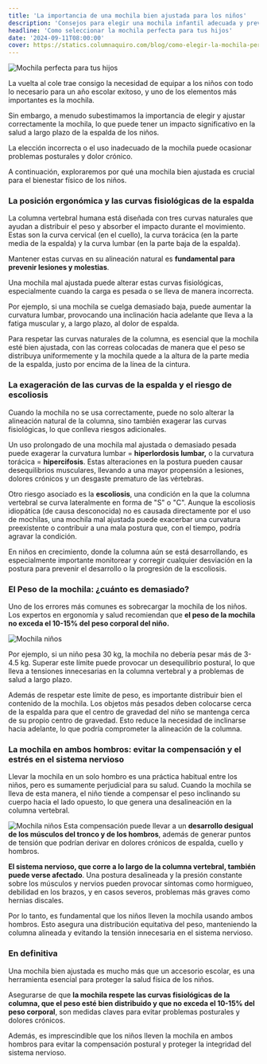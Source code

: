 ```yaml
---
title: 'La importancia de una mochila bien ajustada para los niños'
description: 'Consejos para elegir una mochila infantil adecuada y prevenir problemas de espalda: peso adecuado, tamaño, correas anchas, regulación, organización interna.'
headline: 'Como seleccionar la mochila perfecta para tus hijos'
date: '2024-09-11T08:00:00'
cover: https://statics.columnaquiro.com/blog/como-elegir-la-mochila-perfecta-para-tus-hijos.webp
---
```


![Mochila perfecta para tus hijos](https://statics.columnaquiro.com/blog/como-elegir-la-mochila-perfecta-para-tus-hijos.webp)

La vuelta al cole trae consigo la necesidad de equipar a los niños con todo lo necesario para un año escolar exitoso, y uno de los elementos más importantes es la mochila.

Sin embargo, a menudo subestimamos la importancia de elegir y ajustar correctamente la mochila, lo que puede tener un impacto significativo en la salud a largo plazo de la espalda de los niños.

La elección incorrecta o el uso inadecuado de la mochila puede ocasionar problemas posturales y dolor crónico.

A continuación, exploraremos por qué una mochila bien ajustada es crucial para el bienestar físico de los niños.

### **La posición ergonómica y las curvas fisiológicas de la espalda**

La columna vertebral humana está diseñada con tres curvas naturales que ayudan a distribuir el peso y absorber el impacto durante el movimiento. Estas son la curva cervical (en el cuello), la curva torácica (en la parte media de la espalda) y la curva lumbar (en la parte baja de la espalda).

Mantener estas curvas en su alineación natural es **fundamental para prevenir lesiones y molestias**.

Una mochila mal ajustada puede alterar estas curvas fisiológicas, especialmente cuando la carga es pesada o se lleva de manera incorrecta.

Por ejemplo, si una mochila se cuelga demasiado baja, puede aumentar la curvatura lumbar, provocando una inclinación hacia adelante que lleva a la fatiga muscular y, a largo plazo, al dolor de espalda.

Para respetar las curvas naturales de la columna, es esencial que la mochila esté bien ajustada, con las correas colocadas de manera que el peso se distribuya uniformemente y la mochila quede a la altura de la parte media de la espalda, justo por encima de la línea de la cintura.

### **La exageración de las curvas de la espalda y el riesgo de escoliosis**

Cuando la mochila no se usa correctamente, puede no solo alterar la alineación natural de la columna, sino también exagerar las curvas fisiológicas, lo que conlleva riesgos adicionales.

Un uso prolongado de una mochila mal ajustada o demasiado pesada puede exagerar la curvatura lumbar = **hiperlordosis lumbar,** o la curvatura torácica = **hipercifosis**. Estas alteraciones en la postura pueden causar desequilibrios musculares, llevando a una mayor propensión a lesiones, dolores crónicos y un desgaste prematuro de las vértebras.

Otro riesgo asociado es la **escoliosis**, una condición en la que la columna vertebral se curva lateralmente en forma de "S" o "C". Aunque la escoliosis idiopática (de causa desconocida) no es causada directamente por el uso de mochilas, una mochila mal ajustada puede exacerbar una curvatura preexistente o contribuir a una mala postura que, con el tiempo, podría agravar la condición.

En niños en crecimiento, donde la columna aún se está desarrollando, es especialmente importante monitorear y corregir cualquier desviación en la postura para prevenir el desarrollo o la progresión de la escoliosis.

### **El Peso de la mochila: ¿cuánto es demasiado?**

Uno de los errores más comunes es sobrecargar la mochila de los niños. Los expertos en ergonomía y salud recomiendan que **el peso de la mochila no exceda el 10-15% del peso corporal del niño.**

![Mochila niños](https://res.cloudinary.com/dqrtj7gca/image/upload/f_auto,q_auto/v1/website/blog/mochila-niños)

Por ejemplo, si un niño pesa 30 kg, la mochila no debería pesar más de 3-4.5 kg. Superar este límite puede provocar un desequilibrio postural, lo que lleva a tensiones innecesarias en la columna vertebral y a problemas de salud a largo plazo.

Además de respetar este límite de peso, es importante distribuir bien el contenido de la mochila. Los objetos más pesados deben colocarse cerca de la espalda para que el centro de gravedad del niño se mantenga cerca de su propio centro de gravedad. Esto reduce la necesidad de inclinarse hacia adelante, lo que podría comprometer la alineación de la columna.

### **La mochila en ambos hombros: evitar la compensación y el estrés en el sistema nervioso**

Llevar la mochila en un solo hombro es una práctica habitual entre los niños, pero es sumamente perjudicial para su salud. Cuando la mochila se lleva de esta manera, el niño tiende a compensar el peso inclinando su cuerpo hacia el lado opuesto, lo que genera una desalineación en la columna vertebral.


![Mochila niños](https://res.cloudinary.com/dqrtj7gca/image/upload/f_auto,q_auto/v1/website/blog/mochila-niños-2)
Esta compensación puede llevar a un **desarrollo desigual de los músculos del tronco y de los hombros**, además de generar puntos de tensión que podrían derivar en dolores crónicos de espalda, cuello y hombros.

**El sistema nervioso, que corre a lo largo de la columna vertebral, también puede verse afectado**. Una postura desalineada y la presión constante sobre los músculos y nervios pueden provocar síntomas como hormigueo, debilidad en los brazos, y en casos severos, problemas más graves como hernias discales.

Por lo tanto, es fundamental que los niños lleven la mochila usando ambos hombros. Esto asegura una distribución equitativa del peso, manteniendo la columna alineada y evitando la tensión innecesaria en el sistema nervioso.

### **En definitiva**

Una mochila bien ajustada es mucho más que un accesorio escolar, es una herramienta esencial para proteger la salud física de los niños.

Asegurarse de que **la mochila respete las curvas fisiológicas de la columna, que el peso esté bien distribuido y que no exceda el 10-15% del peso corporal**, son medidas claves para evitar problemas posturales y dolores crónicos.

Además, es imprescindible que los niños lleven la mochila en ambos hombros para evitar la compensación postural y proteger la integridad del sistema nervioso.
